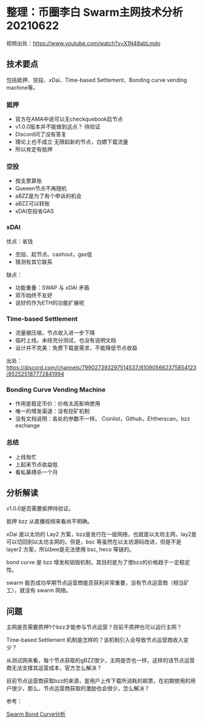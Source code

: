 # 整理：币圈李白 Swarm主网技术分析 20210622


视频出处：https://www.youtube.com/watch?v=X1N48abLmdo



## 技术要点

包括抵押、空投、xDai、Time-based Settlement、Bonding curve vending machine等。

### 抵押

- 官方在AMA中说可以无checkquebook启节点
- v1.0.0版本并不能做到这点？ 待验证
- Discord问了没有答复
- 理论上也不成立
  无限起新的节点，白嫖下载流量
- 所以肯定有抵押

### 空投

- 按支票算账
- Queeen节点不再随机
- aBZZ是为了有个申诉的机会
- aBZZ可以转账
- xDAI空投省GAS

### xDAI
  
优点：省钱
  
- 空投、起节点、cashout，gas低
- 猜测有其它联系

缺点：

- 功能重叠：SWAP 与 xDAI 矛盾
- 双币始终不友好
- 说好的作为ETH的功能扩展呢
  
### Time-based Settlement

- 流量被压缩，节点收入进一步下降
- 临时上线，未经充分测试，也没有说明文档
- 设计并不完美：免费下载是需求，不能降低节点收益

出处：https://discord.com/channels/799027393297514537/810905662375854123/852525187772841994
  
### Bonding Curve Vending Machine


- 作用是稳定币价：价格太高影响使用
- 唯一的增发渠道：没有挖矿机制
- 没有文档说明：各处的参数不一样。 Coinlist，Github，Ehtherscan，bzz exchange


### 总结

- 上线匆忙
- 上起来节点收益低
- 看私募搏杀一个月

## 分析解读

v1.0.0是否需要抵押待验证。

抵押 bzz 从直播视频来看尚不明确。

xDai 是以太坊的 Lay2 方案，bzz是发行在一层网络，也就是以太坊主网，lay2是可以切回到以太坊主网的。但是，bsc 等虽然在以太坊源码改进，但是不是 layer2 方案，所以bee是无法使用 bsc, heco 等链的。

bond curve 是 bzz 增发和销毁机制，其目的是为了使bzz的价格趋于一定稳定性。

swarm 能否成功早期节点运营商能否获利非常重要，没有节点运营商（相当矿工），就没有 swarm 网络。

## 问题

主网是否需要质押1个bzz才能参与节点运营？目前不质押也可以运行主网？

Time-based Settlement 机制是怎样的？该机制引入会导致节点运营商收入变少？

从测试网来看，每个节点获取的gBZZ很少，主网是否也一样，这样的话节点运营商无法支撑其运营成本，官方怎么解决？

目前节点运营商获取bzz的来源，是用户上传下载所消耗的邮票，在初期使用的用户很少，那么，节点运营商获取的激励也会很少，怎么解决？



参考：

[Swarm Bond Curve分析](https://zhuanlan.zhihu.com/p/381605708?utm_source=wechat_timeline&utm_medium=social&s_r=0&wechatShare=1)